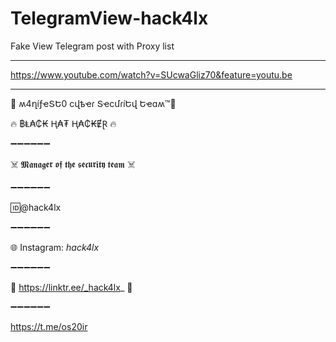 # TelegramView-hack4lx

Fake View Telegram post with Proxy list
**************************

https://www.youtube.com/watch?v=SUcwaGliz70&feature=youtu.be

**************************

👊 ʍ4ղíƒҽՏԵ0 ϲվҍҽɾ ՏҽϲմɾíԵվ Եҽɑʍ™💪

🔥 ฿Ⱡ₳₵₭ Ⱨ₳₮ Ⱨ₳₵₭ɆⱤ 🔥

➖➖➖➖➖➖

☠️ 𝕸𝖆𝖓𝖆𝖌𝖊𝖗 𝖔𝖋 𝖙𝖍𝖊 𝖘𝖊𝖈𝖚𝖗𝖎𝖙𝖞 𝖙𝖊𝖆𝖒 ☠️

➖➖➖➖➖➖

🆔@hack4lx

➖➖➖➖➖➖

🌐 Instagram: _hack4lx_

➖➖➖➖➖➖

💢 https://linktr.ee/_hack4lx_ 💢

➖➖➖➖➖➖

https://t.me/os20ir
